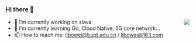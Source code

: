 ### Hi there 👋

<!--
**li772/li772** is a ✨ _special_ ✨ repository because its `README.md` (this file) appears on your GitHub profile.

Here are some ideas to get you started:

- 🔭 I’m currently working on ...
- 🌱 I’m currently learning ...
- 👯 I’m looking to collaborate on ...
- 🤔 I’m looking for help with ...
- 💬 Ask me about ...
- 📫 How to reach me: ...
- 😄 Pronouns: ...
- ⚡ Fun fact: ...
-->

<img align="right" src="https://github-readme-stats.vercel.app/api?username=libowei&show_icons=true" />

- 🔭 I’m currently working on slava
- 🌱 I’m currently learning Go, Cloud Native, 5G core network...
- 📫 How to reach me: libowei@bupt.edu.cn / libowei@163.com
